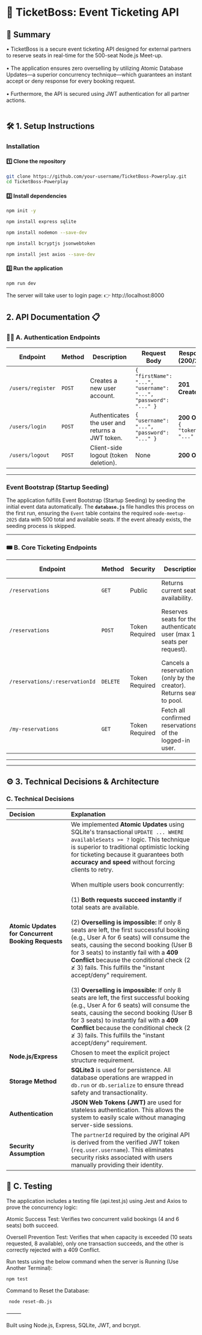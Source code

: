 # 🎫 TicketBoss: Event Ticketing API

## 🧠 Summary
  • TicketBoss is a secure event ticketing API designed for external partners to reserve seats in real-time for the 500-seat Node.js Meet-up. <br><br>
	•	The application ensures zero overselling by utilizing Atomic Database Updates—a superior concurrency technique—which guarantees an instant accept or deny response for every booking request. <br><br>	•	Furthermore, the API is secured using JWT authentication for all partner actions. <br><br>

## 🛠️ 1. Setup Instructions

### Installation

#### 1️⃣ Clone the repository
```bash
git clone https://github.com/your-username/TicketBoss-Powerplay.git
cd TicketBoss-Powerplay
```
#### 2️⃣ Install dependencies

```bash
npm init -y
```

```bash
npm install express sqlite
```

```bash
npm install nodemon --save-dev
```

```bash
npm install bcryptjs jsonwebtoken
```

```bash
npm install jest axios --save-dev
```

#### 3️⃣ Run the application
```bash
npm run dev
```
The server will take user to login page:
👉 http://localhost:8000

## 2. API Documentation 📋

### 🧑‍💻 A. Authentication Endpoints

| Endpoint | Method | Description | Request Body | Response (200/201) |
|-----------|---------|--------------|---------------|---------------------|
| `/users/register` | `POST` | Creates a new user account. | `{ "firstName": "...", "username": "...", "password": "..." }` | **201 Created** |
| `/users/login` | `POST` | Authenticates the user and returns a JWT token. | `{ "username": "...", "password": "..." }` | **200 OK** + `{ "token": "..." }` |
| `/users/logout` | `POST` | Client-side logout (token deletion). | None | **200 OK** |


***

### Event Bootstrap (Startup Seeding)

The application fulfills Event Bootstrap (Startup Seeding) by seeding the initial event data automatically. The **`database.js`** file handles this process on the first run, ensuring the `Event` table contains the required `node-meetup-2025` data with 500 total and available seats. If the event already exists, the seeding process is skipped.

***

### 🎟️ B. Core Ticketing Endpoints

| Endpoint | Method | Security | Description | Parameters / Body | Successful Response | Error Responses |
|-----------|---------|-----------|--------------|--------------------|----------------------|------------------|
| `/reservations` | `GET` | Public | Returns current seat availability. | None | **200 OK** | 404 Not Found |
| `/reservations` | `POST` | Token Required | Reserves seats for the authenticated user (max 10 seats per request). | `{ "seats": 3 }` | **201 Created** + Reservation JSON | 400 Bad Request (Invalid seat count), 409 Conflict (Not enough seats left) |
| `/reservations/:reservationId` | `DELETE` | Token Required | Cancels a reservation (only by the creator). Returns seats to pool. | `:reservationId` (in URL) | **204 No Content** | 404 Not Found (Invalid ID or unauthorized user) |
| `/my-reservations` | `GET` | Token Required | Fetch all confirmed reservations of the logged-in user. | None | **200 OK** + User’s reservations | — |

---


---


## ⚙️ 3. Technical Decisions & Architecture

### C. Technical Decisions

| Decision | Explanation |
| :--- | :--- |
| **Atomic Updates for Concurrent Booking Requests** |  We implemented **Atomic Updates** using SQLite's transactional `UPDATE ... WHERE availableSeats >= ?` logic. This technique is superior to traditional optimistic locking for ticketing because it guarantees both **accuracy and speed** without forcing clients to retry.<br><br>When multiple users book concurrently: <br><br> (1) **Both requests succeed instantly** if total seats are available. <br><br>(2) **Overselling is impossible:** If only 8 seats are left, the first successful booking (e.g., User A for 6 seats) will consume the seats, causing the second booking (User B for 3 seats) to instantly fail with a **409 Conflict** because the conditional check ($2 \not\ge 3$) fails. This fulfills the "instant accept/deny" requirement. <br><br> (3) **Overselling is impossible:** If only 8 seats are left, the first successful booking (e.g., User A for 6 seats) will consume the seats, causing the second booking (User B for 3 seats) to instantly fail with a **409 Conflict** because the conditional check ($2 \not\ge 3$) fails. This fulfills the "instant accept/deny" requirement. |
| **Node.js/Express** | Chosen to meet the explicit project structure requirement. |
| **Storage Method** | **SQLite3** is used for persistence. All database operations are wrapped in `db.run` or `db.serialize` to ensure thread safety and transactionality. |
| **Authentication** | **JSON Web Tokens (JWT)** are used for stateless authentication. This allows the system to easily scale without managing server-side sessions. |
| **Security Assumption** | The `partnerId` required by the original API is derived from the verified JWT token (`req.user.username`). This eliminates security risks associated with users manually providing their identity. |

## 🧪 C. Testing

The application includes a testing file (api.test.js) using Jest and Axios to prove the concurrency logic:

Atomic Success Test: Verifies two concurrent valid bookings (4 and 6 seats) both succeed.

Oversell Prevention Test: Verifies that when capacity is exceeded (10 seats requested, 8 available), only one transaction succeeds, and the other is correctly rejected with a 409 Conflict.

Run tests using the below command when the server is Running (Use Another Terminal):

```bash
npm test
```

Command to Reset the Database:

```bash
 node reset-db.js   
 ```

⸻

Built using Node.js, Express, SQLite, JWT, and bcrypt.















